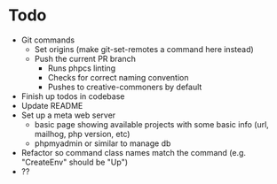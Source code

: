 # Todo

- Git commands
  - Set origins (make git-set-remotes a command here instead)
  - Push the current PR branch
    - Runs phpcs linting
    - Checks for correct naming convention
    - Pushes to creative-commoners by default
- Finish up todos in codebase
- Update README
- Set up a meta web server
  - basic page showing available projects with some basic info (url, mailhog, php version, etc)
  - phpmyadmin or similar to manage db
- Refactor so command class names match the command (e.g. "CreateEnv" should be "Up")
- ??
